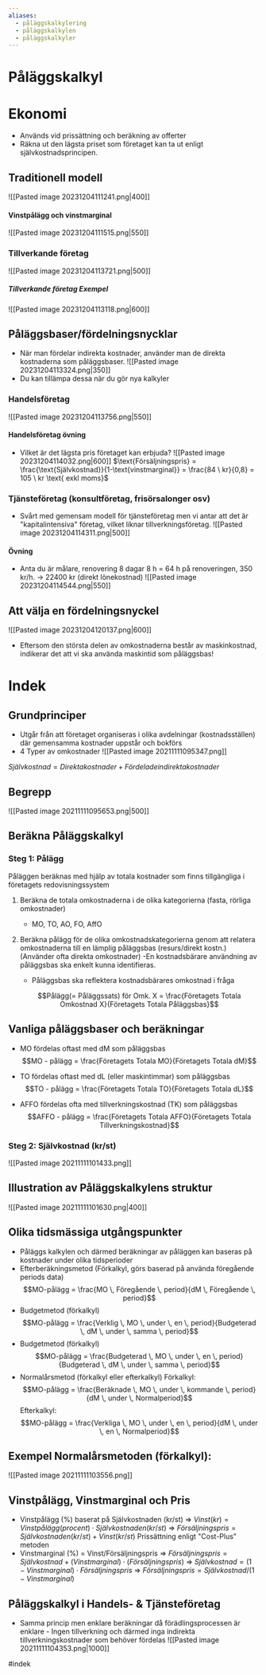 ```yaml
---
aliases:
  - påläggskalkylering
  - påläggskalkylen
  - påläggskalkyler
---
```

# Påläggskalkyl

# Ekonomi
- Används vid prissättning och beräkning av offerter
- Räkna ut den lägsta priset som företaget kan ta ut enligt självkostnadsprincipen.

## Traditionell modell
![[Pasted image 20231204111241.png|400]]

#### Vinstpålägg och vinstmarginal
![[Pasted image 20231204111515.png|550]]

### Tillverkande företag
![[Pasted image 20231204113721.png|500]]
##### Tillverkande företag Exempel
![[Pasted image 20231204113118.png|600]]

## Påläggsbaser/fördelningsnycklar
- När man fördelar indirekta kostnader, använder man de direkta kostnaderna som påläggsbaser.
![[Pasted image 20231204113324.png|350]]
- Du kan tillämpa dessa när du gör nya kalkyler

### Handelsföretag
![[Pasted image 20231204113756.png|550]]

#### Handelsföretag övning
- Vilket är det lägsta pris företaget kan erbjuda?
![[Pasted image 20231204114032.png|600]]
$\text{Försäljningspris} = \frac{\text{Självkostnad}}{1-\text{vinstmarginal}} = \frac{84 \ kr}{0,8} = 105 \ kr \text{ exkl moms}$

### Tjänsteföretag (konsultföretag, frisörsalonger osv)
- Svårt med gemensam modell för tjänsteföretag men vi antar att det är "kapitalintensiva" företag, vilket liknar tillverkningsföretag.
![[Pasted image 20231204114311.png|500]]

#### Övning
- Anta du är målare, renovering 8 dagar 8 h = 64 h på renoveringen, 350 kr/h. -> 22400 kr (direkt lönekostnad)
![[Pasted image 20231204114544.png|550]]

## Att välja en fördelningsnyckel
![[Pasted image 20231204120137.png|600]]
- Eftersom den största delen av omkostnaderna består av maskinkostnad, indikerar det att vi ska använda maskintid som påläggsbas!
# Indek
## Grundprinciper
- Utgår från att företaget organiseras i olika avdelningar (kostnadsställen) där gemensamma kostnader uppstår och bokförs
-  4 Typer av omkostnader
![[Pasted image 20211111095347.png]]

$Självkostnad = Direkta kostnader + Fördelade indirekta kostnader$

## Begrepp
![[Pasted image 20211111095653.png|500]]

## Beräkna Påläggskalkyl
### Steg 1: Pålägg
Påläggen beräknas med hjälp av totala kostnader som finns tillgängliga i företagets redovisningssystem
1. Beräkna de totala omkostnaderna i de olika kategorierna (fasta, rörliga omkostnader)
	- MO, TO, AO, FO, AffO
2. Beräkna pålägg för de olika omkostnadskategorierna genom att relatera omkostnaderna till en lämplig påläggsbas (resurs/direkt kostn.) (Använder ofta direkta omkostnader)
	-En kostnadsbärare användning av påläggsbas ska enkelt kunna identifieras.
	- Påläggsbas ska reflektera kostnadsbärares omkostnad i fråga
	
	$$Pålägg(= Påläggssats) för Omk. X = \frac{Företagets Totala Omkostnad X}{Företagets Totala Påläggsbas}$$
	
## Vanliga påläggsbaser och beräkningar
- MO fördelas oftast med dM som påläggsbas
$$MO - pålägg = \frac{Företagets Totala MO}{Företagets Totala dM}$$

- TO fördelas oftast med dL (eller maskintimmar) som påläggsbas
$$TO - pålägg =  \frac{Företagets Totala TO}{Företagets Totala dL}$$
- AFFO fördelas ofta med tillverkningskostnad (TK) som påläggsbas
$$AFFO - pålägg =  \frac{Företagets Totala AFFO}{Företagets Totala Tillverkningskostnad}$$

### Steg 2: Självkostnad (kr/st)
![[Pasted image 20211111101433.png]]

## Illustration av Påläggskalkylens struktur
![[Pasted image 20211111101630.png|400]]

## Olika tidsmässiga utgångspunkter
- Påläggs kalkylen och därmed beräkningar av påläggen kan baseras på kostnader under olika tidsperioder
- Efterberäkningsmetod (Förkalkyl, görs baserad på använda föregående periods data)
$$MO-pålägg = \frac{MO \, Föregående \, period}{dM \, Föregående \, period}$$
- Budgetmetod (förkalkyl)
$$MO-pålägg = \frac{Verklig \, MO \, under \, en \, period}{Budgeterad \, dM \, under \, samma \, period}$$
- Budgetmetod (förkalkyl)
$$MO-pålägg = \frac{Budgeterad \, MO \, under \, en \, period}{Budgeterad \, dM \, under \, samma \, period}$$
- Normalårsmetod (förkalkyl eller efterkalkyl)
Förkalkyl: $$MO-pålägg = \frac{Beräknade \, MO \, under \, kommande \, period}{dM \, under \, Normalperiod}$$
Efterkalkyl: $$MO-pålägg = \frac{Verkliga \, MO \, under \, en \, period}{dM \, under \, en \, Normalperiod}$$

## Exempel Normalårsmetoden (förkalkyl):
![[Pasted image 20211111103556.png]]

## Vinstpålägg, Vinstmarginal och Pris
- Vinstpålägg (%) baserat på Självkostnaden (kr/st)
	=> $Vinst (kr) = Vinstpålägg(procent) \cdot Självkostnaden (kr/st)$
	=> $Försäljningspris = Självkostnaden (kr/st) + Vinst(kr/st)$
	Prissättning enligt "Cost-Plus" metoden
- Vinstmarginal (%) = Vinst/Försäljningspris
	=> $Försäljningspris = Självkostnad + (Vinstmarginal) \cdot (Försäljningspris)$
	=> $Självkostnad = (1-Vinstmarginal) \cdot Försäljningspris$
	=> $Försäljningspris = Självkostnad/(1 - Vinstmarginal)$
	
## Påläggskalkyl i Handels- & Tjänsteföretag
- Samma princip men enklare beräkningar då förädlingsprocessen är enklare
		- Ingen tillverkning och därmed inga indirekta tillverkningskostnader som behöver fördelas
![[Pasted image 20211111104353.png|1000]]

#indek 
